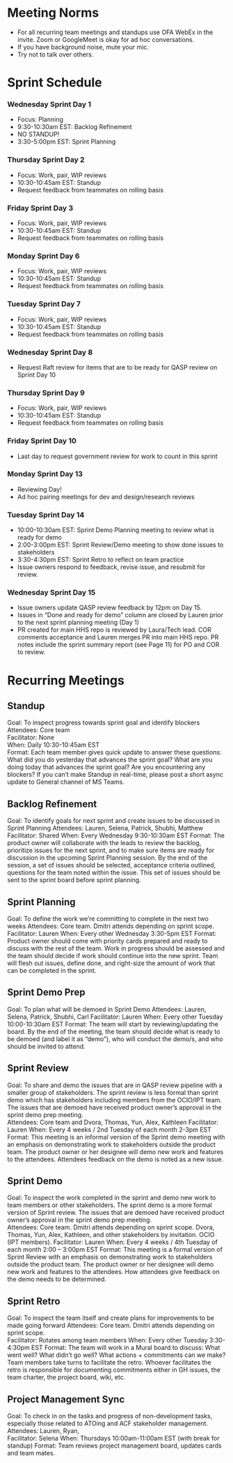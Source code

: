 # Meeting Norms 

- For all recurring team meetings and standups use OFA WebEx in the invite. Zoom or GoogleMeet is okay for ad hoc conversations. 
- If you have background noise, mute your mic. 
- Try not to talk over others.  

# Sprint Schedule

### Wednesday Sprint Day 1
- Focus: Planning
- 9:30-10:30am EST: Backlog Refinement 
- NO STANDUP!
- 3:30-5:00pm EST: Sprint Planning  

### Thursday Sprint Day 2  
- Focus: Work, pair, WIP reviews
- 10:30-10:45am EST: Standup
- Request feedback from teammates on rolling basis 

### Friday Sprint Day 3  
- Focus: Work, pair, WIP reviews
- 10:30-10:45am EST: Standup
- Request feedback from teammates on rolling basis 

### Monday Sprint Day 6  
- Focus: Work, pair, WIP reviews
- 10:30-10:45am EST: Standup
- Request feedback from teammates on rolling basis 

### Tuesday Sprint Day 7  
- Focus: Work, pair, WIP reviews
- 10:30-10:45am EST: Standup
- Request feedback from teammates on rolling basis 

### Wednesday Sprint Day 8 
- Request Raft review for items that are to be ready for QASP review on Sprint Day 10    

### Thursday Sprint Day 9  
- Focus: Work, pair, WIP reviews
- 10:30-10:45am EST: Standup
- Request feedback from teammates on rolling basis 

### Friday Sprint Day 10 
- Last day to request government review for work to count in this sprint 
 

### Monday Sprint Day 13
- Reviewing Day! 
- Ad hoc pairing meetings for dev and design/research reviews  
 

### Tuesday Sprint Day 14
- 10:00-10:30am EST: Sprint Demo Planning meeting to review what is ready for demo 
- 2:00-3:00pm EST: Sprint Review/Demo meeting to show done issues to stakeholders 
- 3:30-4:30pm EST: Sprint Retro to reflect on team practice 
- Issue owners respond to feedback, revise issue, and resubmit for review. 
 

### Wednesday Sprint Day 15 
- Issue owners update QASP review feedback by 12pm on Day 15.   
- Issues in “Done and ready for demo” column are closed by Lauren prior to the next sprint planning meeting (Day 1) 
- PR created for main HHS repo is reviewed by Laura/Tech lead. COR comments acceptance and Lauren merges PR into main HHS repo. PR notes include the sprint summary report (see Page 11) for PO and COR to review.  



# Recurring Meetings 

## Standup 
Goal: To inspect progress towards sprint goal and identify blockers <br>
Attendees: Core team <br>
Facilitator: None <br>
When: Daily 10:30-10:45am EST <br>
Format: Each team member gives quick update to answer these questions: What did you do yesterday that advances the sprint goal? What are you doing today that advances the sprint goal? Are you encountering any blockers? If you can’t make Standup in real-time, please post a short async update to General channel of MS Teams.  

## Backlog Refinement 
Goal: To identify goals for next sprint and create issues to be discussed in Sprint Planning 
Attendees:  Lauren, Selena, Patrick, Shubhi, Matthew 
Facilitator: Shared 
When: Every Wednesday 9:30-10:30am EST 
Format: The product owner will collaborate with the leads to review the backlog, prioritize issues for the next sprint, and to make sure items are ready for discussion in the upcoming Sprint Planning session. By the end of the session, a set of issues should be selected, acceptance criteria outlined, questions for the team noted within the issue. This set of issues should be sent to the sprint board before sprint planning.  
 

## Sprint Planning 
Goal: To define the work we’re committing to complete in the next two weeks 
Attendees: Core team. Dmitri attends depending on sprint scope. 
Facilitator: Lauren 
When: Every other Wednesday 3:30-5pm EST 
Format: Product owner should come with priority cards prepared and ready to discuss with the rest of the team. Work in progress should be assessed and the team should decide if work should continue into the new sprint. Team will flesh out issues, define done, and right-size the amount of work that can be completed in the sprint.  

## Sprint Demo Prep  
Goal: To plan what will be demoed in Sprint Demo 
Attendees: Lauren, Selena, Patrick, Shubhi, Carl 
Facilitator: Lauren 
When:  Every other Tuesday 10:00-10:30am EST 
Format: The team will start by reviewing/updating the board. By the end of the meeting, the team should decide what is ready to be demoed (and label it as “demo”), who will conduct the demo/s, and who should be invited to attend.  

## Sprint Review 
Goal: To share and demo the issues that are in QASP review pipeline with a smaller group of stakeholders. The sprint review is less formal than sprint demo which has stakeholders including members from the OCIO/IPT team. The issues that are demoed have received product owner’s approval in the sprint demo prep meeting.  
Attendees: Core team and Dvora, Thomas, Yun, Alex, Kathleen 
Facilitator: Lauren 
When: Every 4 weeks / 2nd Tuesday of each month 2-3pm EST 
Format: This meeting is an informal version of the Sprint demo meeting with an emphasis on demonstrating work to stakeholders outside the product team. The product owner or her designee will demo new work and features to the attendees. Attendees feedback on the demo is noted as a new issue. 

## Sprint Demo 
Goal: To inspect the work completed in the sprint and demo new work to team members or other stakeholders. The sprint demo is a more formal version of Sprint review. The issues that are demoed have received product owner’s approval in the sprint demo prep meeting.  
Attendees: Core team. Dmitri attends depending on sprint scope. Dvora, Thomas, Yun, Alex, Kathleen, and other stakeholders by invitation. OCIO (IPT members). 
Facilitator: Lauren 
When: Every 4 weeks / 4th Tuesday of each month 2:00 – 3:00pm EST 
Format: This meeting is a formal version of Sprint Review with an emphasis on demonstrating work to stakeholders outside the product team. The product owner or her designee will demo new work and features to the attendees. How attendees give feedback on the demo needs to be determined. 
 
## Sprint Retro 
Goal: To inspect the team itself and create plans for improvements to be made going forward 
Attendees: Core team. Dmitri attends depending on sprint scope.  
Facilitator: Rotates among team members 
When: Every other Tuesday 3:30-4:30pm EST 
Format: The team will work in a Mural board to discuss: What went well? What didn’t go well? What actions + commitments can we make? Team members take turns to facilitate the retro. Whoever facilitates the retro is responsible for documenting commitments either in GH issues, the team charter, the project board, wiki, etc.  

## Project Management Sync 
Goal: To check in on the tasks and progress of non-development tasks, especially those related to ATOing and ACF stakeholder management. 
Attendees: Lauren, Ryan,  
Facilitator: Selena 
When: Thursdays 10:00am-11:00am EST (with break for standup) 
Format: Team reviews project management board, updates cards and team mates. 
